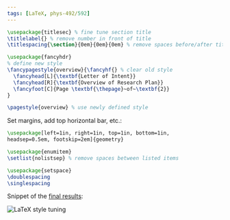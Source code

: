 ```yaml
---
tags: [LaTeX, phys-492/592]
---
```


``` tex
\usepackage{titlesec} % fine tune section title
\titlelabel{} % remove number in front of title
\titlespacing{\section}{0em}{0em}{0em} % remove spaces before/after title
```

``` tex
\usepackage{fancyhdr}
% define new style
\fancypagestyle{overview}{\fancyhf{} % clear old style
  \fancyhead[L]{\textbf{Letter of Intent}}
  \fancyhead[R]{\textbf{Overview of Research Plan}}
  \fancyfoot[C]{Page \textbf{\thepage}~of~\textbf{2}}
}

\pagestyle{overview} % use newly defined style

```

Set margins, add top horizontal bar, etc.:

``` tex
\usepackage[left=1in, right=1in, top=1in, bottom=1in,
headsep=0.5em, footskip=2em]{geometry}
```

``` tex
\usepackage{enumitem}
\setlist{nolistsep} % remove spaces between listed items
```

``` tex
\usepackage{setspace}
\doublespacing
\singlespacing
```

Snippet of the [final results](https://www.overleaf.com/read/wpwgqfwgfkrh):

![LaTeX style tuning]({{site.exa}}/latex-style-tuning.png)

